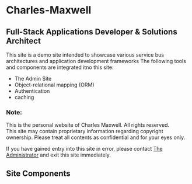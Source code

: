 # Charles-Maxwell
## Full-Stack Applications Developer & Solutions Architect

<p>This site is a demo site intended to showcase various service bus architectures and application development frameworks
The following tools and components are integrated itno this site:</p>

<ul>
  <li>The Admin Site</li>
  <li>Object-relational mapping (ORM)
  <li>Authentication</>
  <li>caching</li>
</ul>

 <h3>Note:</h3>

This is the personal website of Charles Maxwell. All rights reserved. <br />
This site may contain proprietary information regarding copyright ownership. Please treat all contents as confidential and for your eyes only.

If you have gained entry into this site in error, please contact <a href="mailto:CharlesMaxwell87@gmail.com" target="_blank">The Administrator</a> and exit this site immediately.    

<h2>Site Components<h2>

